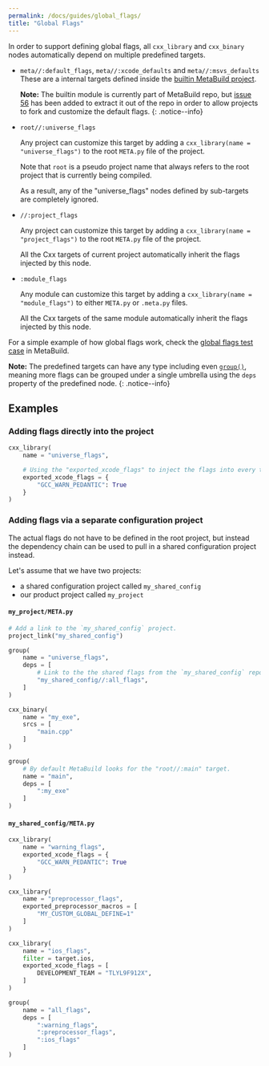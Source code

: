 ```yaml
---
permalink: /docs/guides/global_flags/
title: "Global Flags"
---
```


In order to support defining global flags, all `cxx_library` and `cxx_binary` nodes automatically depend on multiple predefined targets.

- `meta//:default_flags`, `meta//:xcode_defaults` and `meta//:msvs_defaults`
    These are a internal targets defined inside the [builtin MetaBuild project](https://git.corp.adobe.com/meta-build/meta-build/blob/main/meta/builtin/).

    **Note:** The builtin module is currently part of MetaBuild repo, but [issue 56](https://git.corp.adobe.com/meta-build/meta-build/issues/56) has been added to extract it out of the repo in order to allow projects to fork and customize the default flags.
    {: .notice--info}

- `root//:universe_flags`

    Any project can customize this target by adding a `cxx_library(name = "universe_flags")` to the root `META.py` file of the project.

    Note that `root` is a pseudo project name that always refers to the root project that is currently being compiled.

    As a result, any of the "universe_flags" nodes defined by sub-targets are completely ignored.

- `//:project_flags`

    Any project can customize this target by adding a `cxx_library(name = "project_flags")` to the root `META.py` file of the project.

    All the Cxx targets of current project automatically inherit the flags injected by this node.

- `:module_flags`

    Any module can customize this target by adding a `cxx_library(name = "module_flags")` to either `META.py` or `.meta.py` files.

    All the Cxx targets of the same module automatically inherit the flags injected by this node.

For a simple example of how global flags work, check the [global flags test case](https://git.corp.adobe.com/meta-build/meta-build/tree/main/tests/generator/__fixtures__/global_flags) in MetaBuild.

**Note:** The predefined targets can have any type including even [`group()`](group.md), meaning more flags can be grouped under a single umbrella using the `deps` property of the predefined node.
{: .notice--info}

## Examples

### Adding flags directly into the project

```python
cxx_library(
    name = "universe_flags",

    # Using the "exported_xcode_flags" to inject the flags into every target.
    exported_xcode_flags = {
        "GCC_WARN_PEDANTIC": True
    }
)
```

### Adding flags via a separate configuration project

The actual flags do not have to be defined in the root project, but instead the dependency chain can be used to pull in a shared configuration project instead.

Let's assume that we have two projects:

- a shared configuration project called `my_shared_config`
- our product project called `my_project`

#### `my_project/META.py`

```python
# Add a link to the `my_shared_config` project.
project_link("my_shared_config")

group(
    name = "universe_flags",
    deps = [
        # Link to the the shared flags from the `my_shared_config` repository.
        "my_shared_config//:all_flags",
    ]
)

cxx_binary(
    name = "my_exe",
    srcs = [
        "main.cpp"
    ]
)

group(
    # By default MetaBuild looks for the "root//:main" target.
    name = "main",
    deps = [
        ":my_exe"
    ]
)
```

#### `my_shared_config/META.py`

```python
cxx_library(
    name = "warning_flags",
    exported_xcode_flags = {
        "GCC_WARN_PEDANTIC": True
    }
)

cxx_library(
    name = "preprocessor_flags",
    exported_preprocessor_macros = [
        "MY_CUSTOM_GLOBAL_DEFINE=1"
    ]
)

cxx_library(
    name = "ios_flags",
    filter = target.ios,
    exported_xcode_flags = [
        DEVELOPMENT_TEAM = "TLYL9F912X",
    ]
)

group(
    name = "all_flags",
    deps = [
        ":warning_flags",
        ":preprocessor_flags",
        ":ios_flags"
    ]
)
```
